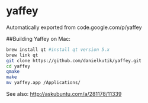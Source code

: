 # yaffey
Automatically exported from code.google.com/p/yaffey

##Building Yaffey on Mac:

```sh
brew install qt #install qt version 5.x
brew link qt
git clone https://github.com/danielkutik/yaffey.git
cd yaffey
qmake
make
mv yaffey.app /Applications/
```

See also: http://askubuntu.com/a/281178/11339
